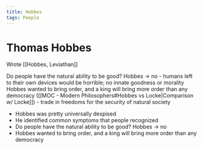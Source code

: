 ```yaml
---
title: Hobbes
tags: People
---
```

# Thomas Hobbes

Wrote [[Hobbes, Leviathan]]
	
	
Do people have the natural ability to be good? Hobbes -> no
	- humans left to their own devices would be horrible; no innate goodness or morality
Hobbes wanted to bring order, and a king will bring more order than any democracy ([[MOC - Modern Philosophers#Hobbes vs Locke\|Comparison w/ Locke]])
	- trade in freedoms for the security of natural society
	

- Hobbes was pretty universally despised
- He identified common symptoms that people recognized
- Do people have the natural ability to be good? Hobbes -> no
- Hobbes wanted to bring order, and a king will bring more order than any democracy 

